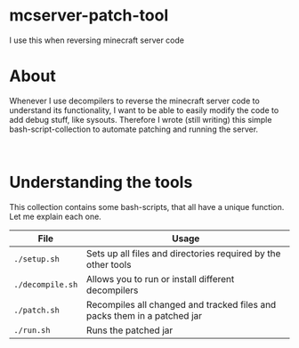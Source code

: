 # mcserver-patch-tool
I use this when reversing minecraft server code



# About  
Whenever I use decompilers to reverse the minecraft server code to understand its functionality, I want to be able to easily modify the code to add debug stuff, like sysouts. Therefore I wrote (still writing) this simple bash-script-collection to automate patching and running the server.  

<br>

# Understanding the tools
This collection contains some bash-scripts, that all have a unique function. Let me explain each one.  

File | Usage
-----|------
`./setup.sh` | Sets up all files and directories required by the other tools
`./decompile.sh` | Allows you to run or install different decompilers
`./patch.sh` | Recompiles all changed and tracked files and packs them in a patched jar
`./run.sh` | Runs the patched jar

<br>
